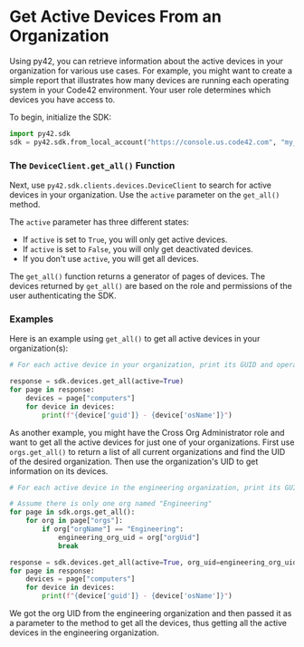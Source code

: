 # Get Active Devices From an Organization

Using py42, you can retrieve information about the active devices in your organization for various use cases. For example, you might want to create a simple report that illustrates how many devices are running each operating system in your Code42 environment. Your user role determines which devices you have access to.

To begin, initialize the SDK:
```python
import py42.sdk
sdk = py42.sdk.from_local_account("https://console.us.code42.com", "my_username", "my_password")
```

### The `DeviceClient.get_all()` Function

Next, use `py42.sdk.clients.devices.DeviceClient` to search for active devices in your
organization. Use the `active` parameter on the `get_all()` method.

The `active` parameter has three different states:
* If `active` is set to `True`, you will only get active devices.
* If `active` is set to `False`, you will only get deactivated devices.
* If you don't use `active`, you will get all devices.

The `get_all()` function returns a generator of pages of devices. The devices returned by `get_all()` are based on the role and permissions of the user authenticating the SDK.

### Examples

Here is an example using `get_all()` to get all active devices in your organization(s):

```python
# For each active device in your organization, print its GUID and operating system

response = sdk.devices.get_all(active=True)
for page in response:
    devices = page["computers"]
    for device in devices:
        print(f"{device['guid']} - {device['osName']}")
```

As another example, you might have the Cross Org Administrator role and want to get all the active devices for
just one of your organizations.  First use `orgs.get_all()` to return a list of all current organizations and find the UID of the desired organization. Then use the organization's UID to get information on its devices.

```python
# For each active device in the engineering organization, print its GUID and operating system.

# Assume there is only one org named "Engineering"
for page in sdk.orgs.get_all():
    for org in page["orgs"]:
        if org["orgName"] == "Engineering":
            engineering_org_uid = org["orgUid"]
            break

response = sdk.devices.get_all(active=True, org_uid=engineering_org_uid)
for page in response:
    devices = page["computers"]
    for device in devices:
        print(f"{device['guid']} - {device['osName']}")
```

We got the org UID from the engineering organization and then passed it as a parameter to the method to get all the
devices, thus getting all the active devices in the engineering organization.
